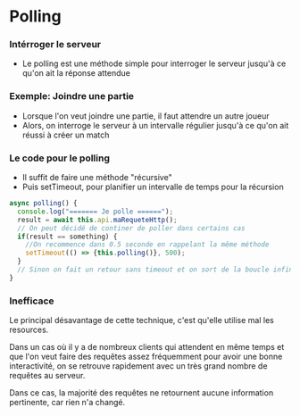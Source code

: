 # Polling

### Intérroger le serveur
- Le polling est une méthode simple pour interroger le serveur jusqu'à ce qu'on ait la réponse attendue

### Exemple: Joindre une partie
- Lorsque l'on veut joindre une partie, il faut attendre un autre joueur
- Alors, on interroge le serveur à un intervalle régulier jusqu'à ce qu'on ait réussi à créer un match

### Le code pour le polling
- Il suffit de faire une méthode "récursive"
- Puis setTimeout, pour planifier un intervalle de temps pour la récursion

```ts
async polling() {
  console.log("======= Je polle ======");
  result = await this.api.maRequeteHttp();
  // On peut décidé de continer de poller dans certains cas
  if(result == something) {
    //On recommence dans 0.5 seconde en rappelant la même méthode
    setTimeout(() => {this.polling()}, 500);
  }
  // Sinon on fait un retour sans timeout et on sort de la boucle infinie
}
```

### Inefficace

Le principal désavantage de cette technique, c'est qu'elle utilise mal les resources.

Dans un cas où il y a de nombreux clients qui attendent en même temps et que l'on veut faire des requêtes assez fréquemment pour avoir une bonne interactivité, on se retrouve rapidement avec un très grand nombre de requêtes au serveur.

Dans ce cas, la majorité des requêtes ne retournent aucune information pertinente, car rien n'a changé.
